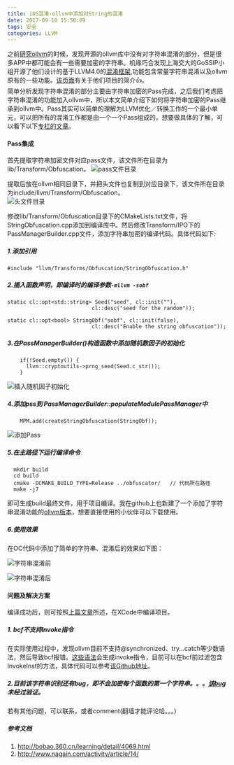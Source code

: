 ```yaml
---
title: iOS混淆-ollvm中添加对String的混淆
date: 2017-09-18 15:58:09
tags: 安全
categories: LLVM
---
```


之前[研究ollvm](http://fighting300.github.io/2017/09/07/ollvm-in-iOS/)的时候，发现开源的ollvm库中没有对字符串混淆的部分，但是很多APP中都可能会有一些需要加密的字符串。机缘巧合发现上海交大的GoSSIP小组开源了他们设计的基于LLVM4.0的[混淆框架](https://github.com/GoSSIP-SJTU/Armariris),功能包含常量字符串混淆以及ollvm原有的一些功能。[该页面](https://zhuanlan.zhihu.com/p/27617441)有关于他们项目的简介👍。      
简单分析发现字符串混淆的部分主要由字符串加密的Pass完成，之后我们考虑把字符串混淆的功能加入ollvm中，所以本文简单介绍下如何将字符串加密的Pass继承到ollvm中。Pass其实可以简单的理解为LLVM优化／转换工作的一个最小单元，可以把所有的混淆工作都是由一个一个Pass组成的，想要做具体的了解，可以看下以下[专栏的文章](http://www.nagain.com/activity/article/14/)。

#### Pass集成

首先提取字符串加密文件对应pass文件，该文件所在目录为lib/Transform/Obfuscation。
![pass文件目录](http://ojca2gwha.bkt.clouddn.com/ollvm-string-cpp.png)

<!--more-->
提取后放在ollvm相同目录下，并把头文件也复制到对应目录下，该文件所在目录为include/llvm/Transform/Obfuscation。  
![头文件目录](http://ojca2gwha.bkt.clouddn.com/ollvm-string-h.png)

修改lib/Transform/Obfuscation目录下的CMakeLists.txt文件，将StringObfuscation.cpp添加到编译库中。然后修改Transform/IPO下的PassManagerBuilder.cpp文件，添加字符串加密的编译代码。具体代码如下:

##### 1.添加引用
`#include "llvm/Transforms/Obfuscation/StringObfuscation.h"`

##### 2.插入函数声明，即编译时的编译参数`-mllvm -sobf`

```
static cl::opt<std::string> Seed("seed", cl::init(""),
                           cl::desc("seed for the random"));

static cl::opt<bool> StringObf("sobf", cl::init(false),
                           cl::desc("Enable the string obfuscation"));
```

##### 3.在PassManagerBuilder()构造函数中添加随机数因子的初始化  

```
    if(!Seed.empty()) {
      llvm::cryptoutils->prng_seed(Seed.c_str());
    }
```

![插入随机因子初始化](http://ojca2gwha.bkt.clouddn.com/ollvm-string-seed.png)

##### 4.添加pss到 PassManagerBuilder::populateModulePassManager中

```
    MPM.add(createStringObfuscation(StringObf));
```

![添加Pass](http://ojca2gwha.bkt.clouddn.com/ollvm-string-use.png)

##### 5.在主路径下运行编译命令  

```
  mkdir build
  cd build
  cmake -DCMAKE_BUILD_TYPE=Release ../obfuscator/   // 代码所在路径
  make -j7
```
即可生成build最终文件，用于项目编译。我在github上也新建了一个添加了字符串混淆功能的[ollvm版本](https://github.com/fighting300/obfuscator)，想要直接使用的小伙伴可以下载使用。

##### 6.使用效果  
在OC代码中添加了简单的字符串、混淆后的效果如下图：  

![字符串混淆前](http://ojca2gwha.bkt.clouddn.com/ollvm-string-before.png)

![字符串混淆后](http://ojca2gwha.bkt.clouddn.com/ollvm-string-after.png)


#### 问题及解决方案  

编译成功后，则可按照[上篇文章](http://fighting300.github.io/2017/09/07/ollvm-in-iOS/)所述，在XCode中编译项目。   

##### 1. bcf不支持Invoke指令
在实际使用过程中，发现ollvm目前不支持@synchronized、try...catch等少数语法，然后导致bcf报错。[这些语法](https://llvm.org/docs/LangRef.html#invoke-instruction)会生成invoke指令，目前可以在bcf前过滤包含InvokeInst的方法，具体代码可以参考[该Github地址](https://github.com/fighting300/obfuscator/commit/ae0e5acd873cd9a8c839a013a635422022fd0d6b)。

##### 2.目前该字符串识别还有bug，即不会加密每个函数的第一个字符串。。。[该bug](https://qtfreet.com/?p=313)未经过验证。

若有其他问题，可以联系，或者comment(翻墙才能评论哈。。。)

##### 参考文档
1. http://bobao.360.cn/learning/detail/4069.html
2. http://www.nagain.com/activity/article/14/
